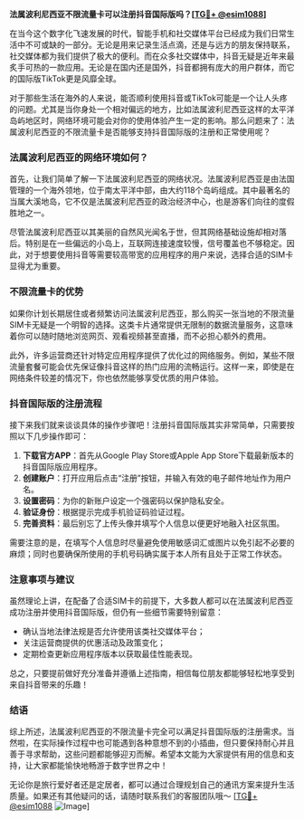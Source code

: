 **法属波利尼西亚不限流量卡可以注册抖音国际版吗？[[TG💪+ @esim1088](https://t.me/s/esim1088)]**

在当今这个数字化飞速发展的时代，智能手机和社交媒体平台已经成为我们日常生活中不可或缺的一部分。无论是用来记录生活点滴，还是与远方的朋友保持联系，社交媒体都为我们提供了极大的便利。而在众多社交媒体中，抖音无疑是近年来最炙手可热的一款应用。无论是在国内还是国外，抖音都拥有庞大的用户群体，而它的国际版TikTok更是风靡全球。

对于那些生活在海外的人来说，能否顺利使用抖音或TikTok可能是一个让人头疼的问题。尤其是当你身处一个相对偏远的地方，比如法属波利尼西亚这样的太平洋岛屿地区时，网络环境可能会对你的使用体验产生一定的影响。那么问题来了：法属波利尼西亚的不限流量卡是否能够支持抖音国际版的注册和正常使用呢？

### 法属波利尼西亚的网络环境如何？

首先，让我们简单了解一下法属波利尼西亚的网络状况。法属波利尼西亚是由法国管理的一个海外领地，位于南太平洋中部，由大约118个岛屿组成。其中最著名的当属大溪地岛，它不仅是法属波利尼西亚的政治经济中心，也是游客们向往的度假胜地之一。

尽管法属波利尼西亚以其美丽的自然风光闻名于世，但其网络基础设施却相对落后。特别是在一些偏远的小岛上，互联网连接速度较慢，信号覆盖也不够稳定。因此，对于想要使用抖音等需要较高带宽的应用程序的用户来说，选择合适的SIM卡显得尤为重要。

### 不限流量卡的优势

如果你计划长期居住或者频繁访问法属波利尼西亚，那么购买一张当地的不限流量SIM卡无疑是一个明智的选择。这类卡片通常提供无限制的数据流量服务，这意味着你可以随时随地浏览网页、观看视频甚至直播，而不必担心额外的费用。

此外，许多运营商还针对特定应用程序提供了优化过的网络服务。例如，某些不限流量套餐可能会优先保证像抖音这样的热门应用的流畅运行。这样一来，即使是在网络条件较差的情况下，你也依然能够享受优质的用户体验。

### 抖音国际版的注册流程

接下来我们就来谈谈具体的操作步骤吧！注册抖音国际版其实非常简单，只需要按照以下几步操作即可：

1. **下载官方APP**：首先从Google Play Store或Apple App Store下载最新版本的抖音国际版应用程序。
2. **创建账户**：打开应用后点击“注册”按钮，并输入有效的电子邮件地址作为用户名。
3. **设置密码**：为你的新账户设定一个强密码以保护隐私安全。
4. **验证身份**：根据提示完成手机验证码验证过程。
5. **完善资料**：最后别忘了上传头像并填写个人信息以便更好地融入社区氛围。

需要注意的是，在填写个人信息时尽量避免使用敏感词汇或图片以免引起不必要的麻烦；同时也要确保所使用的手机号码确实属于本人所有且处于正常工作状态。

### 注意事项与建议

虽然理论上讲，在配备了合适SIM卡的前提下，大多数人都可以在法属波利尼西亚成功注册并使用抖音国际版，但仍有一些细节需要特别留意：

- 确认当地法律法规是否允许使用该类社交媒体平台；
- 关注运营商提供的优惠活动及政策变化；
- 定期检查更新应用程序版本以获取最佳性能表现。

总之，只要提前做好充分准备并遵循上述指南，相信每位朋友都能够轻松地享受到来自抖音带来的乐趣！

### 结语

综上所述，法属波利尼西亚的不限流量卡完全可以满足抖音国际版的注册需求。当然啦，在实际操作过程中也可能遇到各种意想不到的小插曲，但只要保持耐心并且善于寻求帮助，这些问题都能够迎刃而解。希望本文能为大家提供有用的信息和支持，让大家都能愉快地畅游于数字世界之中！

无论你是旅行爱好者还是定居者，都可以通过合理规划自己的通讯方案来提升生活质量。如果还有其他疑问的话，请随时联系我们的客服团队哦～ [[TG💪+ @esim1088](https://t.me/s/esim1088) ![Image](https://i.postimg.cc/4NQfJmqS/Snipaste-2025-05-13-00-14-12.png)]